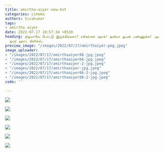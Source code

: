 ```yaml
---
title: amirtha-aiyer-new-hot
categories: cinema
authors: Sivakumar
tags:
- amirtha aiyer
date: 2022-07-17 10:57:34 +0530
heading: நிஜமாவே போட்டு இருக்கீங்களா? ரசிகர்கள் ஷாக்! தனியா ஓபன் பண்ணுங்க! அம்ரிதா
  ஐயர் ஹாட் கிளிக்ஸ்.
preview_image: "/images/2022/07/17/amirthaiyer-png.jpeg"
image_uploader:
- "/images/2022/07/17/amirthaaiyer88-jpg.jpeg"
- "/images/2022/07/17/amirthaaiyer66-jpg.jpeg"
- "/images/2022/07/17/amirthaaiyer-2-jpg.jpeg"
- "/images/2022/07/17/amirthaaiyer-jpg.jpeg"
- "/images/2022/07/17/amirthaaiyer66-2-jpg.jpeg"
- "/images/2022/07/17/amirthaaiyer88-2-jpg.jpeg"
code: ''

---
```

![](/images/2022/07/17/amirthaaiyer66-jpg.jpeg)

![](/images/2022/07/17/amirthaaiyer-jpg.jpeg)

![](/images/2022/07/17/amirthaaiyer88-jpg.jpeg)

![](/images/2022/07/17/amirthaaiyer-2-jpg.jpeg)

![](/images/2022/07/17/amirthaaiyer88-2-jpg.jpeg)

![](/images/2022/07/17/amirthaaiyer66-2-jpg.jpeg)
